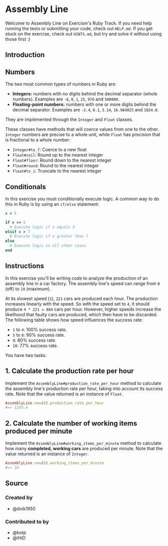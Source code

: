 # Assembly Line

Welcome to Assembly Line on Exercism's Ruby Track.
If you need help running the tests or submitting your code, check out `HELP.md`.
If you get stuck on the exercise, check out `HINTS.md`, but try and solve it without using those first :)

## Introduction

## Numbers

The two most common types of numbers in Ruby are:

- **Integers:** numbers with no digits behind the decimal separator (whole numbers). Examples are `-6`, `0`, `1`, `25`, `976` and `500000`.
- **Floating-point numbers:** numbers with one or more digits behind the decimal separator. Examples are `-2.4`, `0.1`, `3.14`, `16.984025` and `1024.0`.

They are implemented through the `Integer` and `Float` classes.

These classes have methods that will coerce values from one to the other. `Integer` numbers are precise to a whole unit, while `Float` has precision that is fractional to a whole number:
- `Integer#to_f`: Coerce to a new float
- `Float#ceil`: Round up to the nearest integer
- `Float#floor`: Round down to the nearest integer
- `Float#round`: Round to the nearest integer
- `Float#to_i`: Truncate to the nearest integer

## Conditionals

In this exercise you must conditionally execute logic.
A common way to do this in Ruby is by using an `if/else` statement:

```ruby
x = 5

if x == 5
  # Execute logic if x equals 5
elsif x > 7
  # Execute logic if x greater than 7
else
  # Execute logic in all other cases
end
```

## Instructions

In this exercise you'll be writing code to analyze the production of an assembly line in a car factory.
The assembly line's speed can range from `0` (off) to `10` (maximum).

At its slowest speed (`1`), `221` cars are produced each hour.
The production increases linearly with the speed.
So with the speed set to `4`, it should produce `4 * 221 = 884` cars per hour.
However, higher speeds increase the likelihood that faulty cars are produced, which then have to be discarded.
The following table shows how speed influences the success rate:

- `1` to `4`: 100% success rate.
- `5` to `8`: 90% success rate.
- `9`: 80% success rate.
- `10`: 77% success rate.

You have two tasks.

## 1. Calculate the production rate per hour

Implement the `AssemblyLine#production_rate_per_hour` method to calculate the assembly line's production rate per hour, taking into account its success rate.
Note that the value returned is an instance of `Float`.

```ruby
AssemblyLine.new(6).production_rate_per_hour
#=> 1193.4
```

## 2. Calculate the number of working items produced per minute

Implement the `AssemblyLine#working_items_per_minute` method to calculate how many **completed, working cars** are produced per minute.
Note that the value returned is an instance of `Integer`.

```ruby
AssemblyLine.new(6).working_items_per_minute
#=> 19
```

## Source

### Created by

- @dvik1950

### Contributed to by

- @kotp
- @iHiD
